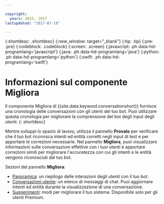 ```yaml
---

copyright:
  years: 2015, 2017
lastupdated: "2017-07-18"

---
```


{:shortdesc: .shortdesc}
{:new_window: target="_blank"}
{:tip: .tip}
{:pre: .pre}
{:codeblock: .codeblock}
{:screen: .screen}
{:javascript: .ph data-hd-programlang='javascript'}
{:java: .ph data-hd-programlang='java'}
{:python: .ph data-hd-programlang='python'}
{:swift: .ph data-hd-programlang='swift'}

# Informazioni sul componente Migliora

Il componente Migliora di {{site.data.keyword.conversationshort}} fornisce una cronologia delle conversazioni con gli utenti del tuo bot. Puoi utilizzare questa cronologia per migliorare la comprensione del bot degli input degli utenti.
{: shortdesc}

Mentre sviluppi lo spazio di lavoro, utilizza il pannello **Provalo** per verificare che il tuo bot riconosca intenti ed entità corretti negli input di test e per apportare le correzioni necessarie. Nel pannello **Migliora**, puoi visualizzare informazioni sulle conversazioni effettive con i tuoi utenti e apportare correzioni simili per migliorare l'accuratezza con cui gli intenti e le entità vengono riconosciuti dal tuo bot.

Sezioni del pannello **Migliora**:

- [Panoramica](logs_oview.html): un riepilogo delle interazioni degli utenti con il tuo bot.
- [Conversazioni utente](logs_convo.html): un elenco di messaggi di chat. Puoi aggiornare intenti ed entità durante la visualizzazione di una conversazione.
- [Suggerimenti](logs_recommend.html): modi per migliorare il tuo sistema. Disponibile solo per gli utenti Premium.
